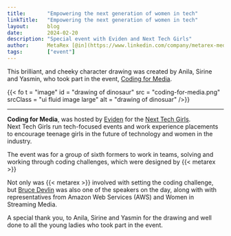 ```yaml
---
title:       "Empowering the next generation of women in tech"
linkTitle:   "Empowering the next generation of women in tech"
layout:      blog
date:        2024-02-20
description: "Special event with Eviden and Next Tech Girls"
author:      MetaRex [@in](https://www.linkedin.com/company/metarex-media)
tags:        ["event"]
---
```




This brilliant, and cheeky character drawing was created by Anila, Sirine and Yasmin, who took part in the event, [Coding for Media].

{{< fo t = "image"
  id    = "drawing of dinosaur"
  src   = "coding-for-media.png"
  srcClass = "ui fluid image large"
  alt = "drawing of dinosuar"
/>}}

--- 
**Coding for Media**, was hosted by [Eviden] for the [Next Tech Girls].    
Next Tech Girls run tech-focused events and work experience placements to encourage teenage girls in the future of technology and women in the industry.

The event was for a group of sixth formers to work in teams, solving and working through coding challenges, which were designed by {{< metarex >}} 

Not only was {{< metarex >}} involved with setting the coding challenge, but [Bruce Devlin] was also one of the speakers on the day, along with with representatives from Amazon Web Services (AWS) and Women in Streaming Media.  

A special thank you, to Anila, Sirine and Yasmin for the drawing and well done to all the young ladies who took part in the event.  


[Coding for Media]:   https://www.linkedin.com/posts/mrmxf_next-tech-girls-x-eviden-x-aws-coding-for-activity-7163130183867179008-zAQg
[Next Tech Girls]:  https://nexttechgirls.com
[Eviden]:  https://fr.linkedin.com/company/eviden?trk=public_post-text
[Bruce Devlin]:   https://www.linkedin.com/in/mrmxf/